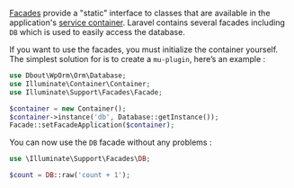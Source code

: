 [Facades](https://laravel.com/docs/facades) provide a "static" interface to classes that are available in the application's [service container](https://laravel.com/docs/container). Laravel contains several facades including `DB` which is used to easily access the database.

If you want to use the facades, you must initialize the container yourself. The simplest solution for is to create a `mu-plugin`, here’s an example :

```php
use Dbout\WpOrm\Orm\Database;
use Illuminate\Container\Container;
use Illuminate\Support\Facades\Facade;

$container = new Container();
$container->instance('db', Database::getInstance());
Facade::setFacadeApplication($container);
```

You can now use the `DB` facade without any problems :

```php
use \Illuminate\Support\Facades\DB;

$count = DB::raw('count + 1');
```